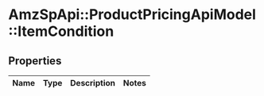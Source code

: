 # AmzSpApi::ProductPricingApiModel::ItemCondition

## Properties
Name | Type | Description | Notes
------------ | ------------- | ------------- | -------------

